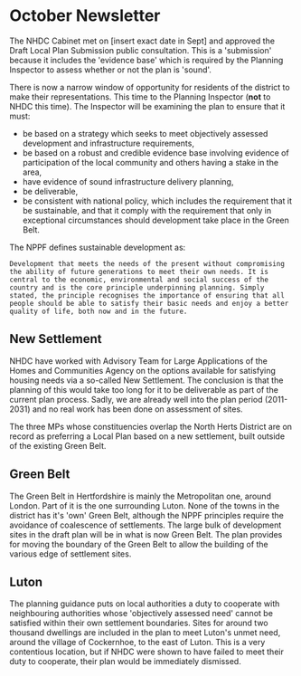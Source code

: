 # October Newsletter

The NHDC Cabinet met on [insert exact date in Sept] and approved the Draft Local Plan Submission public consultation. This is a 'submission' because it includes the 'evidence base' which is required by the Planning Inspector to assess whether or not the plan is 'sound'. 

There is now a narrow window of opportunity for residents of the district to make their representations. This time to the Planning Inspector (**not** to NHDC this time). The Inspector will be examining the plan to ensure that it must:

- be based on a strategy which seeks to meet objectively assessed development and infrastructure requirements,
- be based on a robust and credible evidence base involving evidence of participation of the local community and others having a stake in the area,
- have evidence of sound infrastructure delivery planning,
- be deliverable,
- be consistent with national policy, which includes the requirement that it be sustainable, and that it comply with the requirement that only in exceptional circumstances should development take place in the Green Belt.


The NPPF defines sustainable development as:

    Development that meets the needs of the present without compromising the ability of future generations to meet their own needs. It is central to the economic, environmental and social success of the country and is the core principle underpinning planning. Simply stated, the principle recognises the importance of ensuring that all people should be able to satisfy their basic needs and enjoy a better quality of life, both now and in the future.
## New Settlement

NHDC have worked with Advisory Team for Large Applications of the Homes and Communities Agency on the options available for satisfying housing needs via a so-called New Settlement. The conclusion is that the planning of this would take too long for it to be deliverable as part of the current plan process. Sadly, we are already well into the plan period (2011-2031) and no real work has been done on assessment of sites.

The three MPs whose constituencies overlap the North Herts District are on record as preferring a Local Plan based on a new settlement, built outside of the existing Green Belt.

## Green Belt

The Green Belt in Hertfordshire is mainly the Metropolitan one, around London. Part of it is the one surrounding Luton. None of the towns in the district has it's 'own' Green Belt, although the NPPF principles require the avoidance of coalescence of settlements. The large bulk of development sites in the draft plan will be in what is now Green Belt. The plan provides for moving the boundary of the Green Belt to allow the building of the various edge of settlement sites.

## Luton

The planning guidance puts on local authorities a duty to cooperate with neighbouring authorities whose 'objectively assessed need' cannot be satisfied within their own settlement boundaries. Sites for around two thousand dwellings are included in the plan to meet Luton's unmet need, around the village of Cockernhoe, to the east of Luton.  This is a very contentious location, but if NHDC were shown to have failed to meet their duty to cooperate, their plan would be immediately dismissed.

